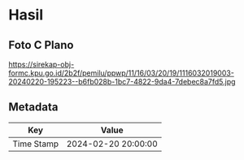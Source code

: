 # Hasil

## Foto C Plano

https://sirekap-obj-formc.kpu.go.id/2b2f/pemilu/ppwp/11/16/03/20/19/1116032019003-20240220-195223--b6fb028b-1bc7-4822-9da4-7debec8a7fd5.jpg


## Metadata

| Key        | Value               |
| ---------- | ------------------- |
| Time Stamp | 2024-02-20 20:00:00 |



